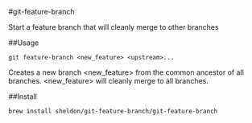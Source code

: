 #git-feature-branch

Start a feature branch that will cleanly merge to other branches

##Usage

`git feature-branch <new_feature> <upstream>...`

Creates a new branch <new_feature> from the common ancestor of all <upstream> branches. <new_feature> will cleanly merge to all <upstream> branches.

##Install

`brew install sheldon/git-feature-branch/git-feature-branch`
